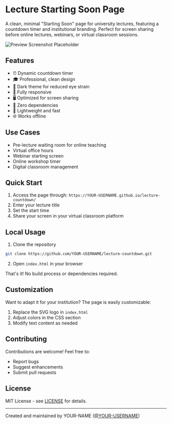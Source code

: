 # Lecture Starting Soon Page

A clean, minimal "Starting Soon" page for university lectures, featuring a countdown timer and institutional branding. Perfect for screen sharing before online lectures, webinars, or virtual classroom sessions.

![Preview Screenshot Placeholder](screenshot.png)

## Features

- ⏰ Dynamic countdown timer
- 🎓 Professional, clean design
- 🌙 Dark theme for reduced eye strain
- 📱 Fully responsive
- 🖥️ Optimized for screen sharing
- 🚀 Zero dependencies
- 💨 Lightweight and fast
- 🌐 Works offline

## Use Cases

- Pre-lecture waiting room for online teaching
- Virtual office hours
- Webinar starting screen
- Online workshop timer
- Digital classroom management

## Quick Start

1. Access the page through: `https://YOUR-USERNAME.github.io/lecture-countdown/`
2. Enter your lecture title
3. Set the start time
4. Share your screen in your virtual classroom platform

## Local Usage

1. Clone the repository
```bash
git clone https://github.com/YOUR-USERNAME/lecture-countdown.git
```

2. Open `index.html` in your browser

That's it! No build process or dependencies required.

## Customization

Want to adapt it for your institution? The page is easily customizable:

1. Replace the SVG logo in `index.html`
2. Adjust colors in the CSS section
3. Modify text content as needed

## Contributing

Contributions are welcome! Feel free to:

- Report bugs
- Suggest enhancements
- Submit pull requests

## License

MIT License - see [LICENSE](LICENSE) for details.

---

Created and maintained by YOUR-NAME ([@YOUR-USERNAME](https://github.com/YOUR-USERNAME))
